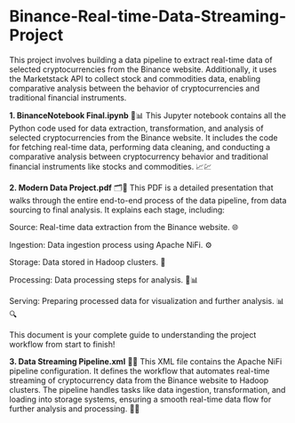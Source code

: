 # Binance-Real-time-Data-Streaming-Project
This project involves building a data pipeline to extract real-time data of selected cryptocurrencies from the Binance website. Additionally, it uses the Marketstack API to collect stock and commodities data, enabling comparative analysis between the behavior of cryptocurrencies and traditional financial instruments.


**1. BinanceNotebook Final.ipynb** 📝📊
This Jupyter notebook contains all the Python code used for data extraction, transformation, and analysis of selected cryptocurrencies from the Binance website. It includes the code for fetching real-time data, performing data cleaning, and conducting a comparative analysis between cryptocurrency behavior and traditional financial instruments like stocks and commodities. 📈💹

**2. Modern Data Project.pdf** 🗂️📖
This PDF is a detailed presentation that walks through the entire end-to-end process of the data pipeline, from data sourcing to final analysis. It explains each stage, including:

Source: Real-time data extraction from the Binance website. 🌐

Ingestion: Data ingestion process using Apache NiFi. ⚙️

Storage: Data stored in Hadoop clusters. 🏦

Processing: Data processing steps for analysis. 🧠📊

Serving: Preparing processed data for visualization and further analysis. 📊🔍

This document is your complete guide to understanding the project workflow from start to finish!


**3. Data Streaming Pipeline.xml** 🚀💾
This XML file contains the Apache NiFi pipeline configuration. It defines the workflow that automates real-time streaming of cryptocurrency data from the Binance website to Hadoop clusters. The pipeline handles tasks like data ingestion, transformation, and loading into storage systems, ensuring a smooth real-time data flow for further analysis and processing. 🌊💡


